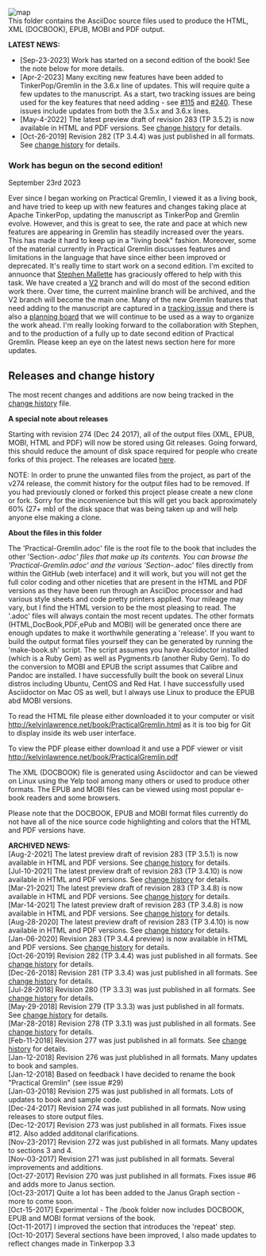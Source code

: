 ![map](https://github.com/krlawrence/graph/raw/main/images/PRACTICAL-GREMLIN-Revised-v2.png?raw=true, "Book cover art")  
This folder contains the AsciiDoc source files used to produce the HTML, XML (DOCBOOK), EPUB, MOBI and PDF output.


**LATEST NEWS:**  
- [Sep-23-2023] Work has started on a second edition of the book! See the note below for more details.
- [Apr-2-2023] Many exciting new features have been added to TinkerPop/Gremlin in the 3.6.x line of updates. This will require quite a few updates to the manuscript. As a start, two tracking issues are being used for the key features that need adding - see [#115](https://github.com/krlawrence/graph/issues/115) and [#240](https://github.com/krlawrence/graph/issues/240). These issues include updates from both the 3.5.x and 3.6.x lines.
- [May-4-2022] The latest preview draft of revision 283 (TP 3.5.2) is now available in HTML and PDF versions. See [change history](https://github.com/krlawrence/graph/blob/main/ChangeHistory.md) for details.  
- [Oct-26-2019] Revision 282 (TP 3.4.4) was just published in all formats. See [change history](https://github.com/krlawrence/graph/blob/main/ChangeHistory.md) for details.   

### Work has begun on the second edition!

September 23rd 2023

Ever since I began working on Practical Gremlin, I viewed it as a living book, and have tried to keep up with new features and changes taking place at Apache TinkerPop, updating the manuscript as TinkerPop and Gremlin evolve. However, and this is great to see, the rate and pace at which new features are appearing in Gremlin has steadily increased over the years. This has made it hard to keep up in a "living book" fashion. Moreover, some of the material currently in Practical Gremlin discusses features and limitations in the language that have since either been improved or deprecated. It's really time to start work on a second edition. I'm excited to annuonce that [Stephen Mallette](https://github.com/spmallette) has graciously offered to help with this task. We have created a [V2](https://github.com/krlawrence/graph/tree/v2) branch and will do most of the second edition work there. Over time, the current mainline branch will be archived, and the V2 branch will become the main one. Many of the new Gremlin features that need adding to the manuscript are captured in a [tracking issue](https://github.com/krlawrence/graph/issues/115) and there is also a [planning board](https://github.com/krlawrence/graph/projects/2#) that we will continue to be used as a way to organize the work ahead. I'm really looking forward to the collaboration with Stephen, and to the production of a fully up to date second edition of Practical Gremlin. Please keep an eye on the latest news section here for more updates.  

## Releases and change history

The most recent changes and additions are now being tracked in the [change history](https://github.com/krlawrence/graph/blob/main/ChangeHistory.md) file.

**A special note about releases**

Starting with revision 274 (Dec 24 2017), all of the output files (XML, EPUB, MOBI, HTML and PDF) will now be stored using Git releases. Going forward, this should reduce the amount of disk space required for people who create forks of this project. The releases are located [here](https://github.com/krlawrence/graph/releases).

NOTE: In order to prune the unwanted files from the project, as part of the v274 release,  the commit history for the output files had to be removed. If you had previously cloned or forked this project please create a new clone or fork. Sorry for the inconvenience but this will get you back approximately 60% (27+ mb) of the disk space that was being taken up and will help anyone else making a clone.

**About the files in this folder**

The 'Practical-Gremlin.adoc' file is the root file to the book that includes the other 'Section-*.adoc' files that make up its contents. You can browse the 'Practical-Gremlin.adoc' and the various 'Section-*.adoc' files directly from within the GitHub (web interface) and it will work, but you will not get the full color coding and other niceties that are present in the HTML and PDF versions as they have been run through an AsciiDoc processor and had various style sheets and code pretty printers applied. Your mileage may vary, but I find the HTML version to be the most pleasing to read. The '.adoc' files will always contain the most recent updates. The other formats (HTML,DocBook,PDF,ePub and MOBI) will be generated once there are enough updates to make it worthwhile generating a 'release'. If you want to build the output format files yourself they can be generated by running the 'make-book.sh' script. The script assumes you have Asciidoctor installed (which is a Ruby Gem) as well as Pygments.rb (another Ruby Gem). To do the conversion to MOBI and EPUB the script assumes that Calibre and Pandoc are installed. I have successfully built the book on several Linux distros including Ubuntu, CentOS and Red Hat. I have successfully used Asciidoctor on Mac OS as well, but I always use Linux to produce the EPUB abd MOBI versions.

To read the HTML file please either downloaded it to your computer or visit http://kelvinlawrence.net/book/PracticalGremlin.html as it is too big for Git to display inside its web user interface. 

To view the PDF please either download it and use a PDF viewer or visit http://kelvinlawrence.net/book/PracticalGremlin.pdf

The XML (DOCBOOK) file is generated using Asciidoctor and can be viewed on Linux using the Yelp tool among many others or used to produce other formats. The EPUB and MOBI files can be viewed using most popular e-book readers and some browsers.

Please note that the DOCBOOK, EPUB and MOBI format files currently do not have all of the nice source code highlighting and colors that the HTML and PDF versions have.


**ARCHIVED NEWS:**  
[Aug-2-2021] The latest preview draft of revision 283 (TP 3.5.1) is now available in HTML and PDF versions. See [change history](https://github.com/krlawrence/graph/blob/main/ChangeHistory.md) for details.  
[Jul-10-2021] The latest preview draft of revision 283 (TP 3.4.10) is now available in HTML and PDF versions. See [change history](https://github.com/krlawrence/graph/blob/main/ChangeHistory.md) for details.  
[Mar-21-2021] The latest preview draft of revision 283 (TP 3.4.8) is now available in HTML and PDF versions. See [change history](https://github.com/krlawrence/graph/blob/main/ChangeHistory.md) for details.  
[Mar-14-2021] The latest preview draft of revision 283 (TP 3.4.8) is now available in HTML and PDF versions. See [change history](https://github.com/krlawrence/graph/blob/main/ChangeHistory.md) for details.  
[Aug-28-2020] The latest preview draft of revision 283 (TP 3.4.10) is now available in HTML and PDF versions. See [change history](https://github.com/krlawrence/graph/blob/main/ChangeHistory.md) for details.  
[Jan-06-2020] Revision 283 (TP 3.4.4 preview) is now available in HTML and PDF versions. See [change history](https://github.com/krlawrence/graph/blob/main/ChangeHistory.md) for details.   
[Oct-26-2019] Revision 282 (TP 3.4.4) was just published in all formats. See [change history](https://github.com/krlawrence/graph/blob/main/ChangeHistory.md) for details.  
[Dec-26-2018] Revision 281 (TP 3.3.4) was just published in all formats. See [change history](https://github.com/krlawrence/graph/blob/main/ChangeHistory.md) for details.  
[Jul-28-2018] Revision 280 (TP 3.3.3) was just published in all formats. See [change history](https://github.com/krlawrence/graph/blob/main/ChangeHistory.md) for details.  
[May-29-2018] Revision 279 (TP 3.3.3) was just published in all formats. See [change history](https://github.com/krlawrence/graph/blob/main/ChangeHistory.md) for details.  
[Mar-28-2018] Revision 278 (TP 3.3.1) was just published in all formats. See [change history](https://github.com/krlawrence/graph/blob/main/ChangeHistory.md) for details.  
[Feb-11-2018] Revision 277 was just published in all formats. See [change history](https://github.com/krlawrence/graph/blob/main/ChangeHistory.md) for details.  
[Jan-12-2018] Revision 276 was just plublished in all formats. Many updates to book and samples.  
[Jan-12-2018] Based on feedback I have decided to rename the book "Practical Gremlin" (see issue #29)  
[Jan-03-2018] Revision 275 was just published in all formats. Lots of updates to book and sample code.  
[Dec-24-2017] Revision 274 was just published in all formats. Now using releases to store output files.  
[Dec-12-2017] Revision 273 was just published in all formats. Fixes issue #12. Also added additonal clarifications.  
[Nov-23-2017] Revision 272 was just published in all formats. Many updates to sections 3 and 4.  
[Nov-03-2017] Revision 271 was just published in all formats. Several improvements and additions.  
[Oct-27-2017] Revision 270 was just published in all formats. Fixes issue #6 and adds more to Janus section.  
[Oct-23-2017] Quite a lot has been added to the Janus Graph section - more to come soon.  
[Oct-15-2017] Experimental - The /book folder now includes DOCBOOK, EPUB and MOBI format versions of the book.  
[Oct-11-2017] I improved the section that introduces the 'repeat' step.  
[Oct-10-2017] Several sections have been improved, I also made updates to reflect changes made in Tinkerpop 3.3

